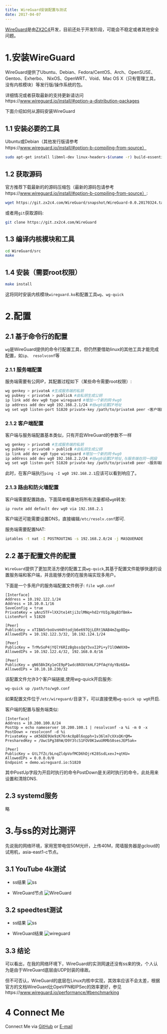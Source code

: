 ```yaml
---
title: WireGuard安装配置与测试
date: 2017-04-07
---
```

[WireGuard](https://www.wireguard.io/)是由[ZX2C4](https://www.zx2c4.com/)开发，目前还处于开发阶段，可能会不稳定或者其他安全问题。

# 1.安装WireGuard
WireGuard提供了Ubuntu、Debian、Fedora/CentOS、Arch、OpenSUSE、Gentoo、Exherbo、
NixOS、OpenWRT、Void、Mac OS X（只有管理工具，没有内核模块）等发行版/操作系统的包。

详细情况或者获取最新的支持更新请访问https://www.wireguard.io/install/#option-a-distribution-packages

下面介绍如何从源码安装WireGuard

## 1.1 安装必要的工具
Ubuntu或Debian（其他发行版请参考https://www.wireguard.io/install/#option-b-compiling-from-source）
```bash
sudo apt-get install libmnl-dev linux-headers-$(uname -r) build-essential pkg-config
```
## 1.2 获取源码
官方推荐下载最新的的源码压缩包（最新的源码包请参考https://www.wireguard.io/install/#option-b-compiling-from-source）:
```bash
wget https://git.zx2c4.com/WireGuard/snapshot/WireGuard-0.0.20170324.tar.xz
```
或者用`git`获取源码:
```bash
git clone https://git.zx2c4.com/WireGuard
```

## 1.3 编译内核模块和工具
```bash
cd WireGuard/src
make
```

## 1.4 安装（需要root权限）
```bash
make install
```
这将同时安装内核模块`wireguard.ko`和配置工具`wg`、`wg-quick`

# 2.配置
## 2.1 基于命令行的配置
`wg`是WireGuard提供的命令行配置工具，但仍然要借助linux的其他工具才能完成配置，如`ip、 resolvconf`等

### 2.1.1 服务端配置
服务端需要有公网IP，其配置过程如下（某些命令需要root权限）:
```bash
wg genkey > privateA #生成服务端的私钥
wg pubkey < privateA > publicA #由私钥生成公钥
ip link add dev wg0 type wireguard #增加一个新的网卡wg0
ip address add dev wg0 192.168.2.1/24 #给wg0设置IP地址
wg set wg0 listen-port 51820 private-key /path/to/privateA peer <客户端的公钥> allowed-ips 192.168.2.0/24 #启动WireGuard, /path/to/privateA为私钥文件路径， 客户端的公钥为下一步为客户端生成的公钥
```

### 2.1.2 客户端配置
客户端与服务端配置基本类似，只有开启WIreGuard的参数不一样
```bash
wg genkey > privateB #生成服务端的私钥
wg pubkey < privateB > publicB #由私钥生成公钥
ip link add dev wg0 type wireguard #增加一个新的网卡wg0
ip address add dev wg0 192.168.2.2/24 #给wg0设置IP地址,与服务端在同一网段
wg set wg0 listen-port 51820 private-key /path/to/privateB peer <服务端的公钥> allowed-ips 0.0.0.0/0 end-point <服务端IP>:51820 #启动WireGuard, 服务端的公钥为上一步为客户端生成的公钥.allowed-ips必须为0.0.0.0/0
```


此时，在客户端执行`ping -I wg0 192.168.2.1`应该可以看到响应了。

### 2.1.3 路由和防火墙配置
客户端需要配置路由，下面简单粗暴地将所有流量都经`wg0`转发:
```bash
ip route add default dev wg0 via 192.168.2.1
```
客户端还可能需要设置DNS，直接编辑`/etc/resolv.conf`即可.

服务端需要配置NAT:
```bash
iptables -t nat -I POSTROUTING -s 192.168.2.0/24 -j MASQUERADE
```

## 2.2 基于配置文件的配置
`WireGuard`提供了更加灵活方便的配置工具`wg-quick`,其基于配置文件能够快速的设置服务端和客户端，并且能够方便的在服务端实现多用户。

下面是一个多用户的服务端配置文件例子:
`file wg0.conf`
```
[Interface]
Address = 10.192.122.1/24
Address = 10.10.0.1/16
SaveConfig = true
PrivateKey = yAnz5TF+lXXJte14tji3zlMNq+hd2rYUIgJBgB3fBmk=
ListenPort = 51820

[Peer]
PublicKey = xTIBA5rboUvnH4htodjb6e697QjLERt1NAB4mZqp8Dg=
AllowedIPs = 10.192.122.3/32, 10.192.124.1/24

[Peer]
PublicKey = TrMvSoP4jYQlY6RIzBgbssQqY3vxI2Pi+y71lOWWXX0=
AllowedIPs = 10.192.122.4/32, 192.168.0.0/16

[Peer]
PublicKey = gN65BkIKy1eCE9pP1wdc8ROUtkHLF2PfAqYdyYBz6EA=
AllowedIPs = 10.10.10.230/32
```
该配置文件允许3个客户端链接,使用wg-quick开启服务:
```bash
wg-quick up /path/to/wg0.conf
```
如果配置文件位于`/etc/wireguard/`目录下，可以直接使用`wg-quick up wg0`开启.


客户端的配置与服务端类似:
```
[Interface]
Address = 10.200.100.8/24
PostUp = echo nameserver 10.200.100.1 | resolvconf -a %i -m 0 -x
PostDown = resolvconf -d %i
PrivateKey = oK56DE9Ue9zK76rAc8pBl6opph+1v36lm7cXXsQKrQM=
PresharedKey = /UwcSPg38hW/D9Y3tcS1FOV0K1wuURMbS0sesJEP5ak=

[Peer]
PublicKey = GtL7fZc/bLnqZldpVofMCD6hDjrK28SsdLxevJ+qtKU=
AllowedIPs = 0.0.0.0/0
Endpoint = demo.wireguard.io:51820
```
其中PostUp字段为开启时执行的命令PostDown是关闭时执行的命令，此处用来设置和清除DNS.

## 2.3 systemd服务
略

# 3.与ss的对比测评
先说我的网络环境，家用宽带电信50M光纤，上传40M，爬墙服务器是gcloud的试用机，asia-east1-c节点。
## 3.1 YouTube 4k测试
* ss结果
![ss](https://github.com/Benyjuice/blog/raw/master/picture/youtube_4k_ss.png)

* WireGuard节点
![WireGuard](https://github.com/Benyjuice/blog/raw/master/picture/youtube_4k_wg.png)

## 3.2 speedtest测试
* ss结果
![ss](http://www.speedtest.net/result/6197914145.png)

* WireGuard结果
![wireguard](http://www.speedtest.net/result/6197919202.png)

## 3.3 结论
可以看出，在我的网络环境下，WireGuard的实测网速还没有ss来的快，个人认为是由于WireGuard底层由UDP封装的缘故。

但不可否认，WireGuard的底层在Linux内核中实现，其效率应该不会太差，根据官方的文档WireGuard比OpeVPN和IPSec的效率更好，参见https://www.wireguard.io/performance/#benchmarking

# 4 Connect Me
Connect Me via [GitHub](https://github.com/benyjuice/blog/) or [E-mail](mailto:fuxixi1991@gmail.com)
